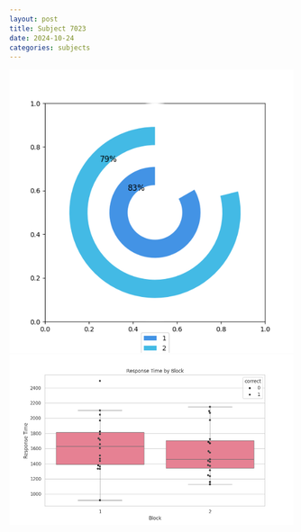 ```yaml
---
layout: post
title: Subject 7023
date: 2024-10-24
categories: subjects
---
```


![](data/7023/run-14/7023__acc_test.png)
![](data/7023/run-14/7023_rt.png)
